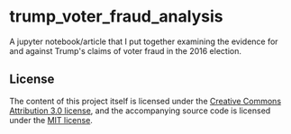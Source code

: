 # trump_voter_fraud_analysis
A jupyter notebook/article that I put together examining the evidence for and against Trump's claims of voter fraud in the 2016 election.

## License

The content of this project itself is licensed under the [Creative Commons Attribution 3.0 license](http://creativecommons.org/licenses/by/3.0/us/deed.en_US), and the accompanying source code is licensed under the [MIT license](http://opensource.org/licenses/mit-license.php).

